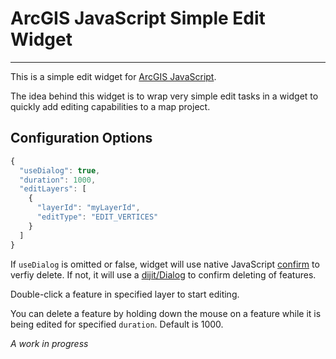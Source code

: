 # ArcGIS JavaScript Simple Edit Widget

----
This is a simple edit widget for [ArcGIS JavaScript](http://developers.arcgis.com/en/javascript/).

The idea behind this widget is to wrap very simple edit tasks in a widget to quickly add editing capabilities to a map project.

Configuration Options
---

```javascript
{
  "useDialog": true,
  "duration": 1000,
  "editLayers": [
    {
      "layerId": "myLayerId",
      "editType": "EDIT_VERTICES"
    }
  ]
}
```

If `useDialog` is omitted or false, widget will use native JavaScript
[confirm](https://developer.mozilla.org/en-US/docs/Web/API/Window.confirm) to
verfiy delete. If not, it will use a [dijit/Dialog](http://dojotoolkit.org/reference-guide/1.9/dijit/Dialog.html) to confirm deleting of features.

Double-click a feature in specified layer to start editing.

You can delete a feature by holding down the mouse on a feature while it is
being edited for specified `duration`. Default is 1000.

*A work in progress*

